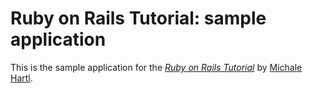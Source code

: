 # Ruby on Rails Tutorial: sample application

This is the sample application for
the [*Ruby on Rails Tutorial*](http://railstutorial.org/)
by [Michale Hartl](http://michaelhartl.com/).
